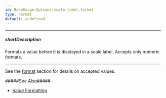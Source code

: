 ```yaml
---
id: BaseGauge.Options.scale.label.format
type: Format
default: undefined
---
```

---
##### shortDescription
Formats a value before it is displayed in a scale label. Accepts only numeric formats.

---
See the [format](/api-reference/50%20Common/Object%20Structures/format '/Documentation/ApiReference/Common/Object_Structures/Format/') section for details on accepted values.

#####See Also#####
- [Value Formatting](/concepts/Common/Value%20Formatting '/Documentation/Guide/Common/Value_Formatting/')